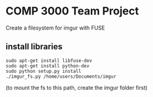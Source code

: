 # COMP 3000 Team Project
Create a filesystem for imgur with FUSE

## install libraries
```
sudo apt-get install libfuse-dev
sudo apt-get install python-dev
sudo python setup.py install
./imgur_fs.py /home/users/Documents/imgur
```

(to mount the fs to this path, create the imgur folder first)
